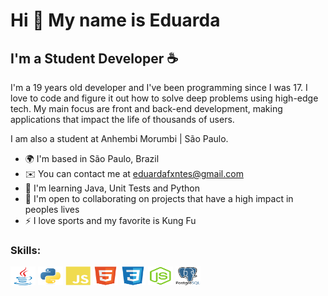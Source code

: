 
Hi 👋 My name is Eduarda
==========================
I'm a Student Developer ☕
-----------------------------

I'm a 19 years old developer and I've been programming since I was 17. I love to code and figure it out how to solve deep problems using high-edge tech. My main focus are front and back-end development, making applications that impact the life of thousands of users.


I am also a student at Anhembi Morumbi | São Paulo.

* 🌍 I'm based in São Paulo, Brazil
* ✉️ You can contact me at eduardafxntes@gmail.com
* 🧠 I'm learning Java, Unit Tests and Python
* 🤝 I'm open to collaborating on projects that have a high impact in peoples lives
* ⚡ I love sports and my favorite is Kung Fu


### Skills:


  <div style="display: inline_block">
    <div style="display: inline_block">
        <img align="center" alt="Duda-Java" height="30" width="40" src="https://raw.githubusercontent.com/devicons/devicon/master/icons/java/java-original.svg">
        <img align="center" alt="Duda-Python" height="30" width="40" src="https://raw.githubusercontent.com/devicons/devicon/master/icons/python/python-original.svg">
        <img align="center" alt="Duda-Js" height="30" width="40" src="https://raw.githubusercontent.com/devicons/devicon/master/icons/javascript/javascript-plain.svg">
        <img align="center" alt="Duda-HTML" height="30" width="40" src="https://raw.githubusercontent.com/devicons/devicon/master/icons/html5/html5-original.svg">
        <img align="center" alt="Duda-CSS" height="30" width="40" src="https://raw.githubusercontent.com/devicons/devicon/master/icons/css3/css3-original.svg">
        <img align="center" alt="Duda-Nodejs" height="30" width="40" src="https://raw.githubusercontent.com/devicons/devicon/master/icons/nodejs/nodejs-plain.svg">
        <img align="center" alt="Duda-PostgreSQL" height="30" width="40" src="https://raw.githubusercontent.com/devicons/devicon/master/icons/postgresql/postgresql-original-wordmark.svg">
      </div>
      
      
      
